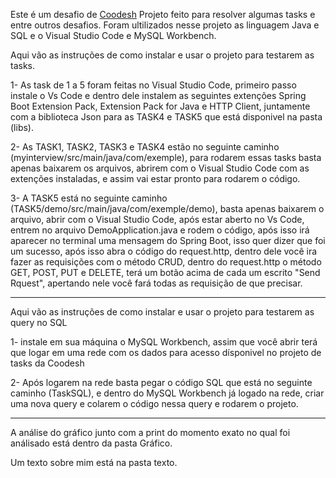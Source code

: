 Este é um desafio de [Coodesh](https://coodesh.com/)
Projeto feito para resolver algumas tasks e entre outros desafios.
Foram ultilizados nesse projeto as linguagem Java e SQL e o Visual Studio Code e MySQL Workbench.

Aqui vão as instruções de como instalar e usar o projeto para testarem as tasks.

1- As task de 1 a 5 foram feitas no Visual Studio Code, primeiro passo instale o Vs Code e dentro dele instalem as seguintes extenções
Spring Boot Extension Pack, Extension Pack for Java e HTTP Client, juntamente com a biblioteca Json para as TASK4 e TASK5 que está disponivel na pasta (libs).

2- As TASK1, TASK2, TASK3 e TASK4 estão no seguinte caminho (myinterview/src/main/java/com/exemple), para rodarem essas tasks
basta apenas baixarem os arquivos, abrirem com o Visual Studio Code com as extenções instaladas, e assim vai estar pronto para
rodarem o código.

3- A TASK5 está no seguinte caminho (TASK5/demo/src/main/java/com/exemple/demo), basta apenas baixarem o arquivo, abrir com o Visual Studio Code,
após estar aberto no Vs Code, entrem no arquivo DemoApplication.java e rodem o código, após isso irá aparecer no terminal uma mensagem do Spring Boot,
isso quer dizer que foi um sucesso, após isso abra o código do request.http, dentro dele você ira fazer as requisições com o método CRUD, dentro do
request.http o método GET, POST, PUT e DELETE, terá um botão acima de cada um escrito "Send Rquest", apertando nele você fará todas as requisição de
que precisar.

-----------------------------------------------------------------------------------------------------------------------------------------------------------

Aqui vão as instruções de como instalar e usar o projeto para testarem as query no SQL

1- instale em sua máquina o MySQL Workbench, assim que você abrir terá que logar em uma rede com os dados para acesso dísponivel no projeto de tasks da Coodesh

2- Após logarem na rede basta pegar o código SQL que está no seguinte caminho (TaskSQL), e dentro do MySQL Workbench já logado na rede, criar uma nova query 
e colarem o código nessa query e rodarem o projeto.

------------------------------------------------------------------------------------------------------------------------------------------------------------

A análise do gráfico junto com a print do momento exato no qual foi análisado está dentro da pasta Gráfico.

Um texto sobre mim está na pasta texto.
